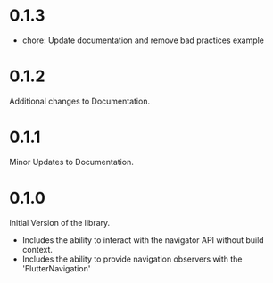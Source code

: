 # 0.1.3

- chore: Update documentation and remove bad practices example

# 0.1.2

Additional changes to Documentation.

# 0.1.1

Minor Updates to Documentation.

# 0.1.0

Initial Version of the library.

- Includes the ability to interact with the navigator API without build context.
- Includes the ability to provide navigation observers with the 'FlutterNavigation'
